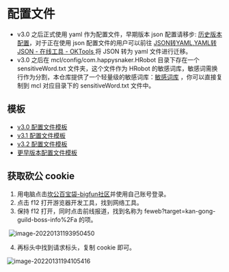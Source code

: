 # 配置文件

- v3.0 之后正式使用 yaml 作为配置文件，早期版本 json 配置请移步: [历史版本配置](version/V2&V1_CONFIG.md)，对于正在使用 json 配置文件的用户可以前往 [JSON转YAML,YAML转JSON - 在线工具 - OKTools ](https://oktools.net/json2yaml)将 JSON 转为 yaml 文件进行迁移。
- v3.0 之后在 mcl/config/com.happysnaker.HRobot 目录下存在一个 sensitiveWord.txt 文件夹，这个文件作为 HRobot 的敏感词库，敏感词需换行作为分割，本仓库提供了一个轻量级的敏感词库：[敏感词库](./sensitiveWord.txt) ，你可以直接复制到 mcl 对应目录下的 sensitiveWord.txt 文件中。

## 模板

- [v3.0 配置文件模板](./version/v3.0_config.md)
- [v3.1 配置文件模板](./version/v3.1_config.md)
- [v3.2 配置文件模板](./version/v3.2_config.md)
- [更早版本配置文件模板](./version/V2&V1_CONFIG.md)

## 获取砍公 cookie

1. 用电脑点击[坎公百宝袋-bigfun社区](https://www.bigfun.cn/tools/gt/)并使用自己账号登录。
2. 点击 f12 打开游览器开发工具，找到网络工具。
3. 保持 f12 打开，同时点击前线报道，找到名称为 feweb?target=kan-gong-guild-boss-info%2Fa 的项。

​	![image-20220131193950450](https://happysnaker-1306579962.cos.ap-nanjing.myqcloud.com/img/typora/image-20220131193950450.png)

4. 再标头中找到请求标头，复制 cookie 即可。

![image-20220131194105416](https://happysnaker-1306579962.cos.ap-nanjing.myqcloud.com/img/typora/image-20220131194105416.png)





















